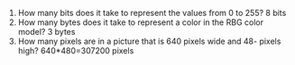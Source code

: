 1. How many bits does it take to represent the values from 0 to 255? 
8 bits
2. How many bytes does it take to represent a color in the RBG color model?
3 bytes
3. How many pixels are in a picture that is 640 pixels wide and 48- pixels high?
640*480=307200 pixels
